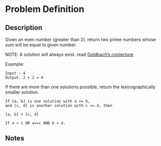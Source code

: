 # Problem Definition

## Description

Given an even number (greater than 2), return two prime numbers whose sum will be equal to given number.

NOTE: A solution will always exist. read [Goldbach’s conjecture](https://en.wikipedia.org/wiki/Goldbach%27s_conjecture)

Example:

```plaintext
Input : 4
Output: 2 + 2 = 4
```

If there are more than one solutions possible, return the lexicographically smaller solution.

```plaintext
If [a, b] is one solution with a <= b,
and [c, d] is another solution with c <= d, then

[a, b] < [c, d]

If a < c OR a==c AND b < d.
```

## Notes
